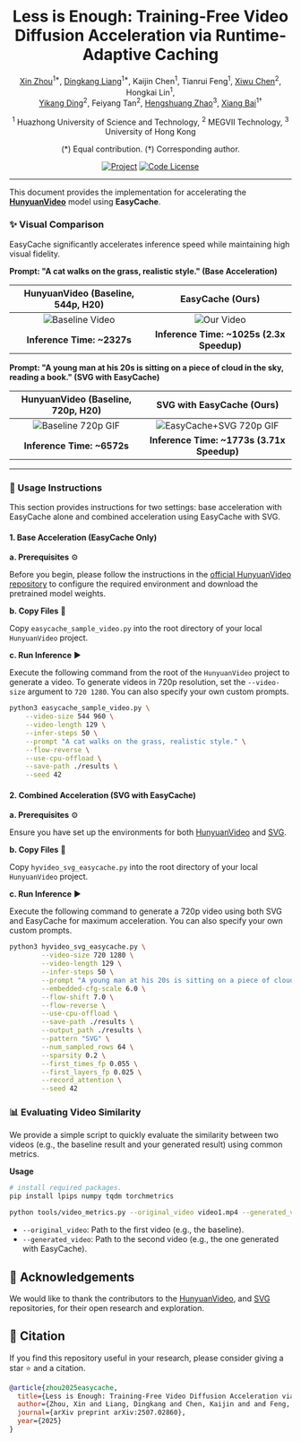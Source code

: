 <div align="center">
  <h1>Less is Enough: Training-Free Video Diffusion Acceleration via Runtime-Adaptive Caching</h1>

  <a href="https://lmd0311.github.io/" target="_blank" rel="noopener noreferrer">Xin Zhou</a><sup>1\*</sup>,
  <a href="https://dk-liang.github.io/" target="_blank" rel="noopener noreferrer">Dingkang Liang</a><sup>1\*</sup>,
Kaijin Chen<sup>1</sup>, Tianrui Feng<sup>1</sup>,
  <a href="https://scholar.google.com/citations?user=PVMQa-IAAAAJ&hl=en" target="_blank" rel="noopener noreferrer">Xiwu Chen</a><sup>2</sup>, Hongkai Lin<sup>1</sup>, <br>
  <a href="https://scholar.google.com/citations?user=gdP9StQAAAAJ&hl=en" target="_blank" rel="noopener noreferrer">Yikang Ding</a><sup>2</sup>, Feiyang Tan<sup>2</sup>,
  <a href="https://scholar.google.com/citations?user=4uE10I0AAAAJ&hl=en" target="_blank" rel="noopener noreferrer">Hengshuang Zhao</a><sup>3</sup>,
  <a href="https://scholar.google.com/citations?user=UeltiQ4AAAAJ&hl=en" target="_blank" rel="noopener noreferrer">Xiang Bai</a><sup>1†</sup>

  <sup>1</sup> Huazhong University of Science and Technology, <sup>2</sup> MEGVII Technology, <sup>3</sup> University of Hong Kong <br>

(\*) Equal contribution. (†) Corresponding author.

  [![Project](https://img.shields.io/badge/Homepage-project-orange.svg?logo=googlehome)](https://H-EmbodVis.github.io/EasyCache/)
  [![Code License](https://img.shields.io/badge/Code%20License-Apache_2.0-green.svg)](https://github.com/LMD0311/EasyCache/blob/main/LICENSE)

</div>

---

This document provides the implementation for accelerating the [**HunyuanVideo**](https://github.com/Tencent/HunyuanVideo) model using **EasyCache**.

### ✨ Visual Comparison

EasyCache significantly accelerates inference speed while maintaining high visual fidelity.

**Prompt: "A cat walks on the grass, realistic style." (Base Acceleration)**

| HunyuanVideo (Baseline, 544p, H20) | EasyCache (Ours) |
| :---: | :---: |
| ![Baseline Video](./videos/baseline_544p.gif) | ![Our Video](./videos/easycache_544p.gif) |
| **Inference Time: ~2327s** | **Inference Time: ~1025s (2.3x Speedup)** |

**Prompt: "A young man at his 20s is sitting on a piece of cloud in the sky, reading a book." (SVG with EasyCache)**

| HunyuanVideo (Baseline, 720p, H20) | SVG with EasyCache (Ours) |
|:---:|:---:|
| ![Baseline 720p GIF](./videos/baseline_720p.gif) | ![EasyCache+SVG 720p GIF](./videos/svg_with_easycache_720p.gif) |
| **Inference Time: ~6572s** | **Inference Time: ~1773s (3.71x Speedup)** |


---

### 🚀 Usage Instructions

This section provides instructions for two settings: base acceleration with EasyCache alone and combined acceleration using EasyCache with SVG.

#### **1. Base Acceleration (EasyCache Only)**

**a. Prerequisites** ⚙️

Before you begin, please follow the instructions in the [official HunyuanVideo repository](https://github.com/Tencent/HunyuanVideo) to configure the required environment and download the pretrained model weights.

**b. Copy Files** 📂

Copy `easycache_sample_video.py` into the root directory of your local `HunyuanVideo` project.

**c. Run Inference** ▶️

Execute the following command from the root of the `HunyuanVideo` project to generate a video. To generate videos in 720p resolution, set the `--video-size` argument to `720 1280`. You can also specify your own custom prompts.

```bash
python3 easycache_sample_video.py \
    --video-size 544 960 \
    --video-length 129 \
    --infer-steps 50 \
    --prompt "A cat walks on the grass, realistic style." \
    --flow-reverse \
    --use-cpu-offload \
    --save-path ./results \
    --seed 42
```

#### **2. Combined Acceleration (SVG with EasyCache)**

**a. Prerequisites** ⚙️

Ensure you have set up the environments for both [HunyuanVideo](https://github.com/Tencent/HunyuanVideo) and [SVG](https://github.com/svg-project/Sparse-VideoGen).

**b. Copy Files** 📂

Copy `hyvideo_svg_easycache.py` into the root directory of your local `HunyuanVideo` project.

**c. Run Inference** ▶️

Execute the following command to generate a 720p video using both SVG and EasyCache for maximum acceleration. You can also specify your own custom prompts.

```bash
python3 hyvideo_svg_easycache.py \
        --video-size 720 1280 \
        --video-length 129 \
        --infer-steps 50 \
        --prompt "A young man at his 20s is sitting on a piece of cloud in the sky, reading a book." \
        --embedded-cfg-scale 6.0 \
        --flow-shift 7.0 \
        --flow-reverse \
        --use-cpu-offload \
        --save-path ./results \
        --output_path ./results \
        --pattern "SVG" \
        --num_sampled_rows 64 \
        --sparsity 0.2 \
        --first_times_fp 0.055 \
        --first_layers_fp 0.025 \
        --record_attention \
        --seed 42
```

### 📊 Evaluating Video Similarity

We provide a simple script to quickly evaluate the similarity between two videos (e.g., the baseline result and your generated result) using common metrics.

**Usage**

```bash
# install required packages.
pip install lpips numpy tqdm torchmetrics

python tools/video_metrics.py --original_video video1.mp4 --generated_video video2.mp4
```

- `--original_video`: Path to the first video (e.g., the baseline).
- `--generated_video`: Path to the second video (e.g., the one generated with EasyCache).

## 🌹 Acknowledgements
We would like to thank the contributors to the [HunyuanVideo](https://github.com/Tencent-Hunyuan/HunyuanVideo), and [SVG](https://github.com/svg-project/Sparse-VideoGen) repositories, for their open research and exploration.

## 📖 Citation

If you find this repository useful in your research, please consider giving a star ⭐ and a citation.
```bibtex
@article{zhou2025easycache,
  title={Less is Enough: Training-Free Video Diffusion Acceleration via Runtime-Adaptive Caching},
  author={Zhou, Xin and Liang, Dingkang and Chen, Kaijin and and Feng, Tianrui and Chen, Xiwu and Lin, Hongkai and Ding, Yikang and Tan, Feiyang and Zhao, Hengshuang and Bai, Xiang},
  journal={arXiv preprint arXiv:2507.02860},
  year={2025}
}
```
